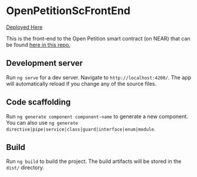 # OpenPetitionScFrontEnd

[Deployed Here](https://aishat-akinyemi.github.io/open-petition-on-near/)

This is the front-end to the Open Petition smart contract (on NEAR) that can be found [here in this repo.](https://github.com/Aishat-Akinyemi/OpenPetition-NEAR)

## Development server

Run `ng serve` for a dev server. Navigate to `http://localhost:4200/`. The app will automatically reload if you change any of the source files.

## Code scaffolding

Run `ng generate component component-name` to generate a new component. You can also use `ng generate directive|pipe|service|class|guard|interface|enum|module`.

## Build

Run `ng build` to build the project. The build artifacts will be stored in the `dist/` directory.




